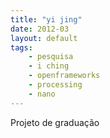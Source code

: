 ```yaml
---
title: "yi jing"
date: 2012-03
layout: default
tags:
	- pesquisa
	- i ching
	- openframeworks
	- processing
	- nano
---
```


Projeto de graduação
